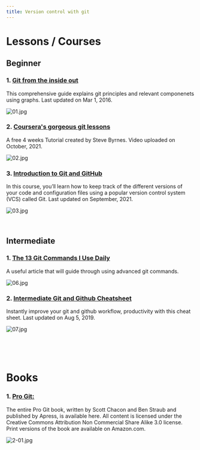 ```yaml
---
title: Version control with git
---
```


# Lessons / Courses

## Beginner

### 1. [Git from the inside out](https://codewords.recurse.com/issues/two/git-from-the-inside-out)

This comprehensive guide explains git principles and relevant componenets using graphs. Last updated on Mar 1, 2016.

![01.jpg](https://codewords.recurse.com/assets/logo_48x60-216f07394bda8bb1b11a1ef2eb933ad4036de609a68d4792c51f46fe47fb6366.png)

### 2. [Coursera's gorgeous git lessons](https://www.coursera.org/learn/version-control-with-git)

A free 4 weeks Tutorial created by Steve Byrnes. Video uploaded on October, 2021.

![02.jpg](https://d3njjcbhbojbot.cloudfront.net/api/utilities/v1/imageproxy/http://coursera-university-assets.s3.amazonaws.com/2f/8233441ed74c6fb68a3a748168ca53/Atlassian-University-2x-white-rgb.png?auto=format%2Ccompress&dpr=1&h=70)

### 3. [Introduction to Git and GitHub](https://www.coursera.org/learn/introduction-git-github)

In this course, you’ll learn how to keep track of the different versions of your code and configuration files using a popular version control system (VCS) called Git. Last updated on September, 2021.

![03.jpg](https://d3njjcbhbojbot.cloudfront.net/api/utilities/v1/imageproxy/http://coursera-university-assets.s3.amazonaws.com/4a/cb36835ae3421187080898a7ecc11d/Google-G_360x360.png?auto=format%2Ccompress&dpr=1&w=56px&h=56px&auto=format%2Ccompress&dpr=1&w=&h=)

<br />

## Intermediate

### 1. [The 13 Git Commands I Use Daily](https://medium.com/analytics-vidhya/13-git-commands-i-use-daily-14e3ad562068)

A useful article that will guide through using advanced git commands.

![06.jpg](https://miro.medium.com/max/819/1*24ML0sLmHdTwXZQRGT_VMQ.jpeg)

### 2. [Intermediate Git and Github Cheatsheet](https://medium.com/learn-to-code-co/intermediate-git-and-github-cheatsheet-5c3cb21e144a)

Instantly improve your git and github workflow, productivity with this cheat sheet. Last updated on Aug 5, 2019.

![07.jpg](https://miro.medium.com/max/819/1*gmj1bzPSryHNFf_Oei4ytA.png)


<br />
<br />
<br />

# Books

### 1. [Pro Git:](https://git-scm.com/book/en/v2)

The entire Pro Git book, written by Scott Chacon and Ben Straub and published by Apress, is available here. All content is licensed under the Creative Commons Attribution Non Commercial Share Alike 3.0 license. Print versions of the book are available on Amazon.com.

![2-01.jpg](https://git-scm.com/images/progit2.png)